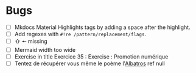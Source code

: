 # Bugs

- [ ] Mkdocs Material Highlights tags by adding a space after the highlight.
- [ ] Add regexes with `#!re /pattern/replacement/flags`.
- [ ] ⇧ 🠔 missing
- [ ] Mermaid width too wide
- [ ] Exercise in title Exercice 35 : Exercise : Promotion numérique
- [ ] Tentez de récupérer vous même le poème l'[Albatros]({assets}/src/albatros.txt) ref null